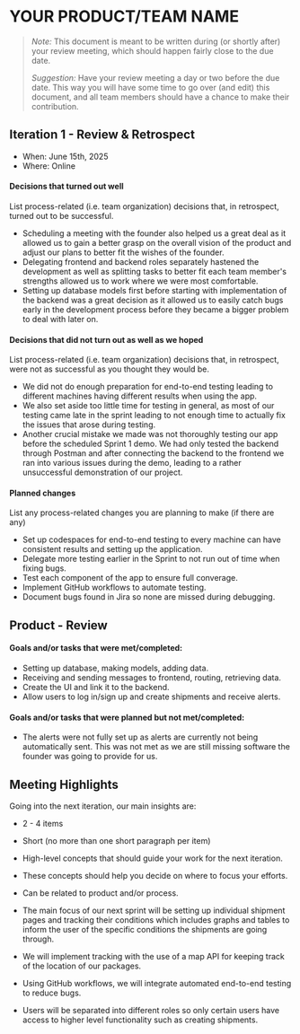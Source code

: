 # YOUR PRODUCT/TEAM NAME

 > _Note:_ This document is meant to be written during (or shortly after) your review meeting, which should happen fairly close to the due date.      
 >      
 > _Suggestion:_ Have your review meeting a day or two before the due date. This way you will have some time to go over (and edit) this document, and all team members should have a chance to make their contribution.


## Iteration 1 - Review & Retrospect

 * When: June 15th, 2025
 * Where: Online

#### Decisions that turned out well

List process-related (i.e. team organization) decisions that, in retrospect, turned out to be successful.

 * Scheduling a meeting with the founder also helped us a great deal as it allowed us to gain a better grasp on the overall vision of the product and adjust our plans to better fit the wishes of the founder.
 * Delegating frontend and backend roles separately hastened the development as well as splitting tasks to better fit each team member's strengths allowed us to work where we were most comfortable. 
 * Setting up database models first before starting with implementation of the backend was a great decision as it allowed us to easily catch bugs early in the development process before they became a bigger problem to deal with later on. 

#### Decisions that did not turn out as well as we hoped

List process-related (i.e. team organization) decisions that, in retrospect, were not as successful as you thought they would be.

 * We did not do enough preparation for end-to-end testing leading to different machines having different results when using the app. 
 * We also set aside too little time for testing in general, as most of our testing came late in the sprint leading to not enough time to actually fix the issues that arose during testing. 
 * Another crucial mistake we made was not thoroughly testing our app before the scheduled Sprint 1 demo. We had only tested the backend through Postman and after connecting the backend to the frontend we ran into various issues during the demo, leading to a rather unsuccessful demonstration of our project. 

#### Planned changes

List any process-related changes you are planning to make (if there are any)

 * Set up codespaces for end-to-end testing to every machine can have consistent results and setting up the application. 
 * Delegate more testing earlier in the Sprint to not run out of time when fixing bugs.
 * Test each component of the app to ensure full converage. 
 * Implement GitHub workflows to automate testing. 
 * Document bugs found in Jira so none are missed during debugging. 

## Product - Review

#### Goals and/or tasks that were met/completed:

 * Setting up database, making models, adding data.
 * Receiving and sending messages to frontend, routing, retrieving data.
 * Create the UI and link it to the backend.
 * Allow users to log in/sign up and create shipments and receive alerts.

#### Goals and/or tasks that were planned but not met/completed:

 * The alerts were not fully set up as alerts are currently not being automatically sent. This was not met as we are still missing software the founder was going to provide for us. 

## Meeting Highlights

Going into the next iteration, our main insights are:

 * 2 - 4 items
 * Short (no more than one short paragraph per item)
 * High-level concepts that should guide your work for the next iteration.
 * These concepts should help you decide on where to focus your efforts.
 * Can be related to product and/or process.

 * The main focus of our next sprint will be setting up individual shipment pages and tracking their conditions which includes graphs and tables to inform the user of the specific conditions the shipments are going through. 
 * We will implement tracking with the use of a map API for keeping track of the location of our packages. 
 * Using GitHub workflows, we will integrate automated end-to-end testing to reduce bugs. 
 * Users will be separated into different roles so only certain users have access to higher level functionality such as creating shipments.


